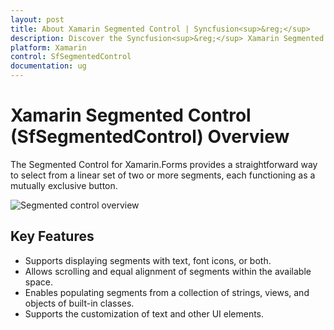 ```yaml
---
layout: post
title: About Xamarin Segmented Control | Syncfusion<sup>&reg;</sup>
description: Discover the Syncfusion<sup>&reg;</sup> Xamarin Segmented Control (SfSegmentedControl), its features, and more.
platform: Xamarin
control: SfSegmentedControl
documentation: ug
---
```


# Xamarin Segmented Control (SfSegmentedControl) Overview

The Segmented Control for Xamarin.Forms provides a straightforward way to select from a linear set of two or more segments, each functioning as a mutually exclusive button.

![Segmented control overview](images/overview/Xamarin_Forms_Overview.png)

## Key Features

- Supports displaying segments with text, font icons, or both.
- Allows scrolling and equal alignment of segments within the available space.
- Enables populating segments from a collection of strings, views, and objects of built-in classes.
- Supports the customization of text and other UI elements.
